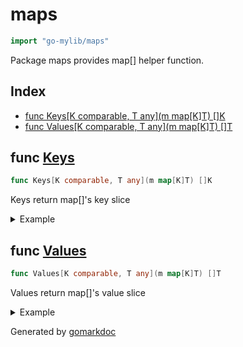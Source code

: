 <!-- Code generated by gomarkdoc. DO NOT EDIT -->

# maps

```go
import "go-mylib/maps"
```

Package maps provides map\[\] helper function\.

## Index

- [func Keys[K comparable, T any](m map[K]T) []K](<#func-keys>)
- [func Values[K comparable, T any](m map[K]T) []T](<#func-values>)


## func [Keys](<https://github.com/hidez8891/go-mylib/blob/master/maps/map.go#L5>)

```go
func Keys[K comparable, T any](m map[K]T) []K
```

Keys return map\[\]'s key slice

<details><summary>Example</summary>
<p>

```go
{
	dict := map[string]int{"a": 1, "b": 2, "c": 3}
	keys := Keys(dict)

	for _, k := range keys {
		fmt.Println(k)
	}

}
```

#### Output

```
a
b
c
```

</p>
</details>

## func [Values](<https://github.com/hidez8891/go-mylib/blob/master/maps/map.go#L14>)

```go
func Values[K comparable, T any](m map[K]T) []T
```

Values return map\[\]'s value slice

<details><summary>Example</summary>
<p>

```go
{
	dict := map[string]int{"a": 1, "b": 2, "c": 3}
	vals := Values(dict)

	for _, v := range vals {
		fmt.Println(v)
	}

}
```

#### Output

```
1
2
3
```

</p>
</details>



Generated by [gomarkdoc](<https://github.com/princjef/gomarkdoc>)
